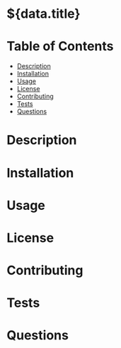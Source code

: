 
  # ${data.title}
  
  # Table of Contents
  <nav>
    <ul>
      <li>
        <a href="#description">Description</a>
      </li>
      <li>
        <a href="#installation">Installation</a>
      </li>
      <li>
        <a href="#usage">Usage</a>
      </li>
      <li>
        <a href="#license">License</a>
      </li>
      <li>
        <a href="#contributing">Contributing</a>
      </li>
      <li>
        <a href="#tests">Tests</a>
      </li>
      <li>
        <a href="#questions">Questions</a>
      </li>
    </ul>
  </nav>

  ## <h1 id="description">Description</h1>

  

  ## <h1 id="installation">Installation</h1>



  ## <h1 id="usage">Usage</h1>



  ## <h1 id="license">License</h1>



  ## <h1 id="contributing">Contributing</h1>



  ## <h1 id="tests">Tests</h1>



  ## <h1 id="questions">Questions</h1>

